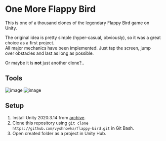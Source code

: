 # One More Flappy Bird

This is one of a thousand clones of the legendary Flappy Bird game on Unity.

The original idea is pretty simple (hyper-casual, obviously), so it was a great choice as a first project.    
All major mechanics have been implemented. Just tap the screen, jump over obstacles and last as long as possible.

Or maybe it is **not** just another clone?.. 

## Tools

![image](https://img.shields.io/badge/Unity-100000?style=for-the-badge&logo=unity&logoColor=white) 
![image](https://img.shields.io/badge/C%23-239120?style=for-the-badge&logo=c-sharp&logoColor=white) 

## Setup

1. Install Unity 2020.3.14 from [archive](https://unity3d.com/get-unity/download/archive).    
2. Clone this repository using `git clone https://github.com/vyshnovka/flappy-bird.git` in Git Bash.    
3. Open created folder as a project in Unity Hub.    
